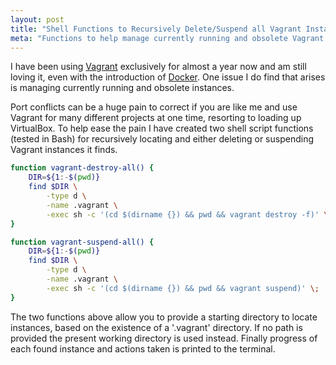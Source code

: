 ```yaml
---
layout: post
title: "Shell Functions to Recursively Delete/Suspend all Vagrant Instances"
meta: "Functions to help manage currently running and obsolete Vagrant instances."
---
```


I have been using [Vagrant](http://www.vagrantup.com/) exclusively for almost a year now and am still loving it, even with the introduction of [Docker](https://www.docker.io/).
One issue I do find that arises is managing currently running and obsolete instances.
<!--more-->
Port conflicts can be a huge pain to correct if you are like me and use Vagrant for many different projects at one time, resorting to loading up VirtualBox.
To help ease the pain I have created two shell script functions (tested in Bash) for recursively locating and either deleting or suspending Vagrant instances it finds.

```bash
function vagrant-destroy-all() {
    DIR=${1:-$(pwd)}
    find $DIR \
        -type d \
        -name .vagrant \
        -exec sh -c '(cd $(dirname {}) && pwd && vagrant destroy -f)' \;
}
```

```bash
function vagrant-suspend-all() {
    DIR=${1:-$(pwd)}
    find $DIR \
        -type d \
        -name .vagrant \
        -exec sh -c '(cd $(dirname {}) && pwd && vagrant suspend)' \;
}
```

The two functions above allow you to provide a starting directory to locate instances, based on the existence of a '.vagrant' directory.
If no path is provided the present working directory is used instead.
Finally progress of each found instance and actions taken is printed to the terminal.
